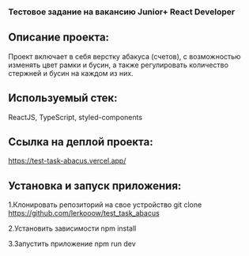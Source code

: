 ### Тестовое задание на вакансию Junior+ React Developer

## Описание проекта:

Проект включает в себя верстку абакуса (счетов), с возможностью изменять цвет рамки и бусин, а также регулировать количество стержней и бусин на каждом из них.

## Используемый стек:

ReactJS, TypeScript, styled-components

## Ссылка на деплой проекта:

https://test-task-abacus.vercel.app/

## Установка и запуск приложения:

1.Клонировать репозиторий на свое устройство git clone https://github.com/lerkooow/test_task_abacus

2.Установить зависимости npm install

3.Запустить приложение npm run dev
